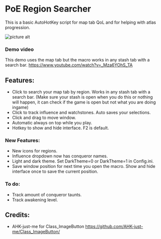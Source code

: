 # PoE Region Searcher

This is a basic AutoHotKey script for map tab QoL and for helping with atlas progression.

![picture alt](https://i.imgur.com/hecsIUx.png)

### Demo video
This demo uses the map tab but the macro works in any stash tab with a search bar.
https://www.youtube.com/watch?v=_Mza6YOhS_TA

## Features:

* Click to search your map tab by region. Works in any stash tab with a search bar. (Make sure your stash is open when you do this or nothing will happen, it can check if the game is open but not what you are doing ingame)
* Click to track influence and watchstones. Auto saves your selections.
* Click and drag to move window.
* Automatic always on top while you play.
* Hotkey to show and hide interface. F2 is default.

### New Features:

* New icons for regions.
* Influence dropdown now has conqueror names.
* Light and dark theme. Set DarkTheme=0 or DarkTheme=1 in Config.ini.
* Save window position for next time you open the macro. Show and hide interface once to save the current position.

### To do:
* Track amount of conqueror taunts.
* Track awakening level.

## Credits:
* AHK-just-me for Class_ImageButton https://github.com/AHK-just-me/Class_ImageButton/
